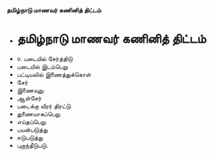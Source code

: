 **தமிழ்நாடு மாணவர் கணினித் திட்டம்**
- # தமிழ்நாடு மாணவர் கணினித் திட்டம்
- v. படையில் சேர்த்திடு
- படையில் இடம்பெறு
- பட்டியலில் இணைத்துக்கொள்
- சேர்
- இணைவுறு
- ஆள்சேர்
- படைக்கு வீரர் திரட்டு
- துணையாகப்பெறு
- எய்தப்பெறு
- பயன்படுத்து
- ஈடுபடுத்து
- புகுந்தீடுபடு.

